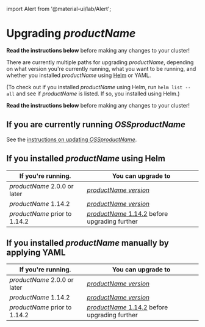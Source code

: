 import Alert from '@material-ui/lab/Alert';

# Upgrading $productName$

<Alert severity="warning">
  <b>Read the instructions below</b> before making any changes to your cluster!
</Alert>

There are currently multiple paths for upgrading $productName$, depending on what version you're currently
running, what you want to be running, and whether you installed $productName$ using [Helm](../helm) or
YAML.

(To check out if you installed $productName$ using Helm, run `helm list --all` and see if
$productName$ is listed. If so, you installed using Helm.)

<Alert severity="warning">
  <b>Read the instructions below</b> before making any changes to your cluster!
</Alert>

## If you are currently running $OSSproductName$

See the [instructions on updating $OSSproductName$](../../../../../emissary/$docsVersion$/topics/install/migration-matrix).

## If you installed $productName$ using Helm

| If you're running.            | You can upgrade to |
|-------------------------------|--------------------|
| $productName$ 2.0.0 or later  | [$productName$ $version$](../upgrade/helm/edge-stack-2.0/edge-stack-2.1) |
| $productName$ 1.14.2          | [$productName$ $version$](../upgrade/helm/edge-stack-1.14/edge-stack-2.1) |
| $productName$ prior to 1.14.2 | [$productName$ 1.14.2](../../../../1.14/topics/install/upgrading) before upgrading further |


## If you installed $productName$ manually by applying YAML

| If you're running.         | You can upgrade to |
|----------------------------|--------------------|
| $productName$ 2.0.0 or later  | [$productName$ $version$](../upgrade/yaml/edge-stack-2.0/edge-stack-2.1) |
| $productName$ 1.14.2          | [$productName$ $version$](../upgrade/yaml/edge-stack-1.14/edge-stack-2.1) |
| $productName$ prior to 1.14.2 | [$productName$ 1.14.2](../../../../1.14/topics/install/upgrading) before upgrading further |
